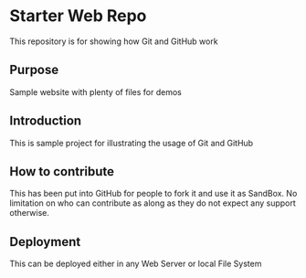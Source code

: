 # Starter Web Repo

This repository is for showing how Git and GitHub work

## Purpose

Sample website with plenty of files for demos

## Introduction

This is sample project for illustrating the usage of Git and GitHub

## How to contribute

This has been put into GitHub for people to fork it and use it as SandBox.
No limitation on who can contribute as along as they do not expect any support otherwise.

## Deployment

This can be deployed either in any Web Server or local File System

